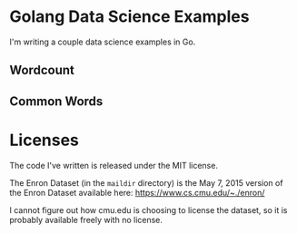 Golang Data Science Examples
============================

I'm writing a couple data science examples in Go.

Wordcount
---------



Common Words
------------


Licenses
========

The code I've written is released under the MIT license. 

The Enron Dataset (in the `maildir` directory) is the May 7, 2015 version of the Enron Dataset available here: https://www.cs.cmu.edu/~./enron/

I cannot figure out how cmu.edu is choosing to license the dataset, so it is probably available freely with no license. 
